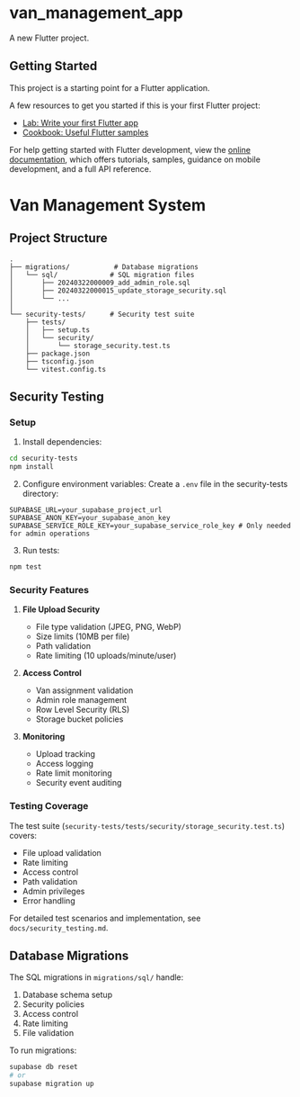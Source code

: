 # van_management_app

A new Flutter project.

## Getting Started

This project is a starting point for a Flutter application.

A few resources to get you started if this is your first Flutter project:

- [Lab: Write your first Flutter app](https://docs.flutter.dev/get-started/codelab)
- [Cookbook: Useful Flutter samples](https://docs.flutter.dev/cookbook)

For help getting started with Flutter development, view the
[online documentation](https://docs.flutter.dev/), which offers tutorials,
samples, guidance on mobile development, and a full API reference.

# Van Management System

## Project Structure

```
.
├── migrations/           # Database migrations
│   └── sql/             # SQL migration files
│       ├── 20240322000009_add_admin_role.sql
│       ├── 20240322000015_update_storage_security.sql
│       └── ...
│
└── security-tests/      # Security test suite
    ├── tests/
    │   ├── setup.ts
    │   └── security/
    │       └── storage_security.test.ts
    ├── package.json
    ├── tsconfig.json
    └── vitest.config.ts
```

## Security Testing

### Setup

1. Install dependencies:
```bash
cd security-tests
npm install
```

2. Configure environment variables:
Create a `.env` file in the security-tests directory:
```
SUPABASE_URL=your_supabase_project_url
SUPABASE_ANON_KEY=your_supabase_anon_key
SUPABASE_SERVICE_ROLE_KEY=your_supabase_service_role_key # Only needed for admin operations
```

3. Run tests:
```bash
npm test
```

### Security Features

1. **File Upload Security**
   - File type validation (JPEG, PNG, WebP)
   - Size limits (10MB per file)
   - Path validation
   - Rate limiting (10 uploads/minute/user)

2. **Access Control**
   - Van assignment validation
   - Admin role management
   - Row Level Security (RLS)
   - Storage bucket policies

3. **Monitoring**
   - Upload tracking
   - Access logging
   - Rate limit monitoring
   - Security event auditing

### Testing Coverage

The test suite (`security-tests/tests/security/storage_security.test.ts`) covers:
- File upload validation
- Rate limiting
- Access control
- Path validation
- Admin privileges
- Error handling

For detailed test scenarios and implementation, see `docs/security_testing.md`.

## Database Migrations

The SQL migrations in `migrations/sql/` handle:
1. Database schema setup
2. Security policies
3. Access control
4. Rate limiting
5. File validation

To run migrations:
```bash
supabase db reset
# or
supabase migration up
```
